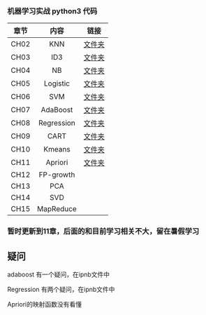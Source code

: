 ### 机器学习实战 python3 代码

| 章节 |    内容    |            链接             |
| :--: | :--------: | :-------------------------: |
| CH02 |    KNN     |     [文件夹](./CH02KNN)     |
| CH03 |    ID3     |    [文件夹](./CH03_ID3)     |
| CH04 |     NB     |     [文件夹](./CH04_NB)     |
| CH05 |  Logistic  |  [文件夹](./CH05_Logistic)  |
| CH06 |    SVM     |    [文件夹](./CH06_SVM)     |
| CH07 |  AdaBoost  |  [文件夹](./CH07_AdaBoost)  |
| CH08 | Regression | [文件夹](./Ch08_Regression) |
| CH09 |    CART    |    [文件夹](./CH09_CART)    |
| CH10 |   Kmeans   |   [文件夹](./CH10_Kmeans)   |
| CH11 |  Apriori   |  [文件夹](./CH11_Apriori)   |
| CH12 | FP-growth  |                             |
| CH13 |    PCA     |                             |
| CH14 |    SVD     |                             |
| CH15 | MapReduce  |                             |

### 暂时更新到11章，后面的和目前学习相关不大，留在暑假学习

## 疑问

adaboost 有一个疑问，在ipnb文件中

Regression 有两个疑问，在ipnb文件中

Apriori的映射函数没有看懂



